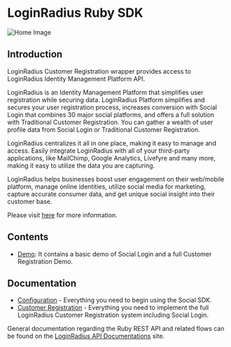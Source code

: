 # LoginRadius Ruby SDK


![Home Image](http://docs.lrcontent.com/resources/github/banner-1544x500.png)

## Introduction ##

LoginRadius Customer Registration wrapper provides access to LoginRadius Identity Management Platform API.

LoginRadius is an Identity Management Platform that simplifies user registration while securing data. LoginRadius Platform simplifies and secures your user registration process, increases conversion with Social Login that combines 30 major social platforms, and offers a full solution with Traditional Customer Registration. You can gather a wealth of user profile data from Social Login or Traditional Customer Registration. 

LoginRadius centralizes it all in one place, making it easy to manage and access. Easily integrate LoginRadius with all of your third-party applications, like MailChimp, Google Analytics, Livefyre and many more, making it easy to utilize the data you are capturing.

LoginRadius helps businesses boost user engagement on their web/mobile platform, manage online identities, utilize social media for marketing, capture accurate consumer data, and get unique social insight into their customer base.

Please visit [here](http://www.loginradius.com/) for more information.


## Contents ##

* [Demo](https://github.com/LoginRadius/ruby-on-rails-gem/tree/master/Demo): It contains a basic demo of Social Login and a full Customer Registration Demo.


## Documentation

* [Configuration](http://apidocs.loginradius.com/docs/ruby) - Everything you need to begin using the Social SDK.
* [Customer Registration](http://apidocs.loginradius.com/docs/user-registration) - Everything you need to implement the full LoginRadius Customer Registration system including Social Login.


General documentation regarding the Ruby REST API and related flows can be found on the [LoginRadius API Documentations](http://apidocs.loginradius.com/) site. 
